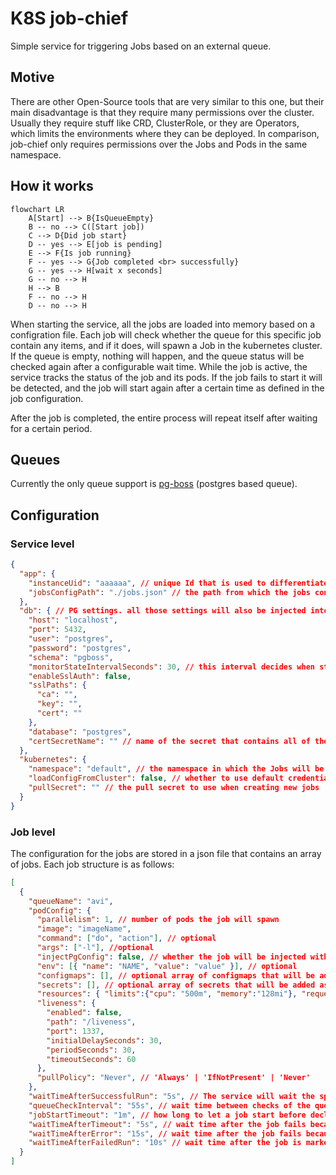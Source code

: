 
# K8S job-chief

Simple service for triggering Jobs based on an external queue.

## Motive
There are other Open-Source tools that are very similar to this one, but their main disadvantage is that they require many permissions over the cluster.
Usually they require stuff like CRD, ClusterRole, or they are Operators, which limits the environments where they can be deployed.
In comparison, job-chief only requires permissions over the Jobs and Pods in the same namespace.

## How it works
```mermaid
flowchart LR
    A[Start] --> B{IsQueueEmpty}
    B -- no --> C([Start job])
    C --> D{Did job start}
    D -- yes --> E[job is pending]
    E --> F{Is job running}
    F -- yes --> G{Job completed <br> successfully}
    G -- yes --> H[wait x seconds]
    G -- no --> H
    H --> B
    F -- no --> H
    D -- no --> H

```
When starting the service, all the jobs are loaded into memory based on a configration file.
Each job will check whether the queue for this specific job contain any items, and if it does, will spawn a Job in the kubernetes cluster. If the queue is empty, nothing will happen, and the queue status will be checked again after a configurable wait time.
While the job is active, the service tracks the status of the job and its pods. If the job fails to start it will be detected, and the job will start again after a certain time as defined in the job configuration.

After the job is completed, the entire process will repeat itself after waiting for a certain period.

## Queues
Currently the only queue support is [pg-boss](https://github.com/timgit/pg-boss) (postgres based queue).

## Configuration
### Service level
```json
{
  "app": {
    "instanceUid": "aaaaaa", // unique Id that is used to differentiate between different instances running on the same namespace
    "jobsConfigPath": "./jobs.json" // the path from which the jobs configuration file will be loaded
  },
  "db": { // PG settings. all those settings will also be injected into the jobs
    "host": "localhost",
    "port": 5432,
    "user": "postgres",
    "password": "postgres",
    "schema": "pgboss",
    "monitorStateIntervalSeconds": 30, // this interval decides when statistics about the queues will be updated
    "enableSslAuth": false,
    "sslPaths": {
      "ca": "",
      "key": "",
      "cert": ""
    },
    "database": "postgres",
    "certSecretName": "" // name of the secret that contains all of the certificates required for ssl authentication
  },
  "kubernetes": {
    "namespace": "default", // the namespace in which the Jobs will be spawned (should be the same as service normally)
    "loadConfigFromCluster": false, // whether to use default credentials for k8s api, or load from the cluster
    "pullSecret": "" // the pull secret to use when creating new jobs
  }
}

```
### Job level
The configuration for the jobs are stored in a json file that contains an array of jobs.
Each job structure is as follows:
```json
[
  {
    "queueName": "avi",
    "podConfig": {
      "parallelism": 1, // number of pods the job will spawn
      "image": "imageName",
      "command": ["do", "action"], // optional
      "args": ["-l"], //optional
      "injectPgConfig": false, // whether the job will be injected with the PG env varibles
      "env": [{ "name": "NAME", "value": "value" }], // optional
      "configmaps": [], // optional array of configmaps that will be added as ENV to the job
      "secrets": [], // optional array of secrets that will be added as ENV to the job
      "resources": { "limits":{"cpu": "500m", "memory":"128mi"}, "requests":{"cpu": "500m", "memory":"128mi"}}, // optional
      "liveness": {
        "enabled": false,
        "path": "/liveness",
        "port": 1337,
        "initialDelaySeconds": 30,
        "periodSeconds": 30,
        "timeoutSeconds": 60
      },
      "pullPolicy": "Never", // 'Always' | 'IfNotPresent' | 'Never'
    },
    "waitTimeAfterSuccessfulRun": "5s", // The service will wait the specified amount of time after a successful run
    "queueCheckInterval": "55s", // wait time between checks of the queue size
    "jobStartTimeout": "1m", // how long to let a job start before declaring it as failed
    "waitTimeAfterTimeout": "5s", // wait time after the job fails because of the start timeout
    "waitTimeAfterError": "15s", // wait time after the job fails because of an error
    "waitTimeAfterFailedRun": "10s" // wait time after the job is marked as failed by the kubernetes API 
  }
]

```

